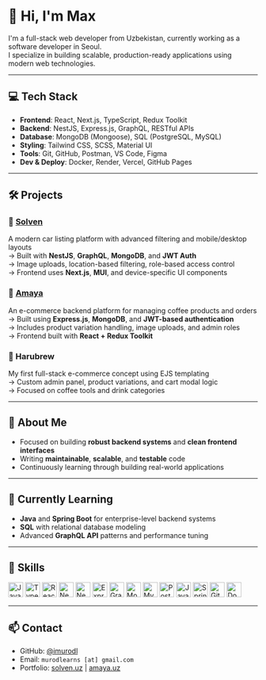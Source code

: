 # 👋 Hi, I'm Max

I'm a full-stack web developer from Uzbekistan, currently working as a software developer in Seoul.  
I specialize in building scalable, production-ready applications using modern web technologies.

---

## 💻 Tech Stack

- **Frontend**: React, Next.js, TypeScript, Redux Toolkit
- **Backend**: NestJS, Express.js, GraphQL, RESTful APIs
- **Database**: MongoDB (Mongoose), SQL (PostgreSQL, MySQL)
- **Styling**: Tailwind CSS, SCSS, Material UI
- **Tools**: Git, GitHub, Postman, VS Code, Figma
- **Dev & Deploy**: Docker, Render, Vercel, GitHub Pages

---

## 🛠 Projects

### 🔹 [Solven](http://solven.uz)
A modern car listing platform with advanced filtering and mobile/desktop layouts  
→ Built with **NestJS**, **GraphQL**, **MongoDB**, and **JWT Auth**  
→ Image uploads, location-based filtering, role-based access control  
→ Frontend uses **Next.js**, **MUI**, and device-specific UI components

### 🔹 [Amaya](http://amaya.uz)
An e-commerce backend platform for managing coffee products and orders  
→ Built using **Express.js**, **MongoDB**, and **JWT-based authentication**  
→ Includes product variation handling, image uploads, and admin roles  
→ Frontend built with **React + Redux Toolkit**

### 🔹 Harubrew  
My first full-stack e-commerce concept using EJS templating  
→ Custom admin panel, product variations, and cart modal logic  
→ Focused on coffee tools and drink categories

---

## 🧠 About Me

- Focused on building **robust backend systems** and **clean frontend interfaces**
- Writing **maintainable**, **scalable**, and **testable** code
- Continuously learning through building real-world applications

---

## 🚀 Currently Learning

- **Java** and **Spring Boot** for enterprise-level backend systems
- **SQL** with relational database modeling
- Advanced **GraphQL API** patterns and performance tuning

---

## 🧰 Skills

<p align="left">
  <img src="https://cdn.jsdelivr.net/gh/devicons/devicon/icons/javascript/javascript-original.svg" height="30" alt="JavaScript" />
  <img src="https://cdn.jsdelivr.net/gh/devicons/devicon/icons/typescript/typescript-original.svg" height="30" alt="TypeScript" />
  <img src="https://cdn.jsdelivr.net/gh/devicons/devicon/icons/react/react-original.svg" height="30" alt="React" />
  <img src="https://cdn.jsdelivr.net/gh/devicons/devicon/icons/nextjs/nextjs-original.svg" height="30" alt="Next.js" />
  <img src="https://cdn.jsdelivr.net/gh/devicons/devicon/icons/nestjs/nestjs-plain.svg" height="30" alt="NestJS" />
  <img src="https://cdn.jsdelivr.net/gh/devicons/devicon/icons/express/express-original.svg" height="30" alt="Express.js" />
  <img src="https://cdn.jsdelivr.net/gh/devicons/devicon/icons/graphql/graphql-plain.svg" height="30" alt="GraphQL" />
  <img src="https://cdn.jsdelivr.net/gh/devicons/devicon/icons/mongodb/mongodb-original.svg" height="30" alt="MongoDB" />
  <img src="https://cdn.jsdelivr.net/gh/devicons/devicon/icons/mysql/mysql-original.svg" height="30" alt="MySQL" />
  <img src="https://cdn.jsdelivr.net/gh/devicons/devicon/icons/postgresql/postgresql-original.svg" height="30" alt="PostgreSQL" />
  <img src="https://cdn.jsdelivr.net/gh/devicons/devicon/icons/java/java-original.svg" height="30" alt="Java" />
  <img src="https://cdn.jsdelivr.net/gh/devicons/devicon/icons/spring/spring-original.svg" height="30" alt="Spring Boot" />
  <img src="https://cdn.jsdelivr.net/gh/devicons/devicon/icons/git/git-original.svg" height="30" alt="Git" />
  <img src="https://cdn.jsdelivr.net/gh/devicons/devicon/icons/docker/docker-original.svg" height="30" alt="Docker" />
</p>

---

## 📫 Contact

- GitHub: [@imurodl](https://github.com/imurodl)  
- Email: `murodlearns [at] gmail.com`  
- Portfolio: [solven.uz](http://solven.uz) | [amaya.uz](http://amaya.uz)
